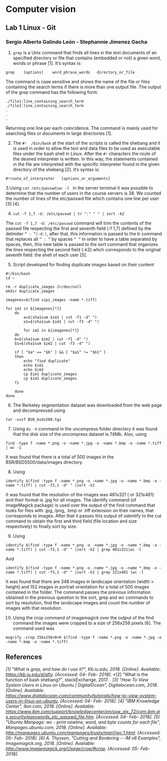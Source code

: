 # Computer vision 

## Lab 1 Linux - Git

### Sergio Alberto Galindo León - Stephannie Jimenez Gacha

1. `grep` is a Unix command that finds all lines in the text documents of an specified directory or file that contains (embedded or not) a given word, words or phrase [1]. It’s syntax is:

```
grep    [options]    word_phrase_words   directory_or_file 
```

The command is case sensitive and shows the name of the file or files containing the search terms if there is more than one output file. The output of the grep command has the following form:

```
./file1:line_containing_search_term
./file2:line_containing_search_term
.
.
.
```

Returning one line per each coincidence. The command is mainly used for searching files or documents in large directories [1].

2. The  `#!  /bin/bash` at the start of the scripts is called the shebang and it is used in order to allow the text and data files to be used as executable files under the bash shell in Linux. After the `#!` characters the route of the desired interpreter is written. In this way, the statements contained in the file are interpreted with the specific interpreter found in the given directory of the shebang [2]. It’s syntax is:

```
#!route_of_interpreter   [options_or_arguments]
```

3.Using `cat /etc/passwd|wc -l ` in the server terminal it was possible to determine that the number of users in the course servers is 38. We counted the number of lines of the etc/passwd file which contains one line per user [3] [4].

4. `cut -f 1,7 -d: /etc/passwd | tr ":" " " | sort -k2`

The `cut -f 1,7 -d: /etc/passwd` command will trim the contents of the passwd file respecting the first and seventh field  (-f 1,7) defined by the delimiter `“ : ”(-d:)`, after that, this information is passed to the tr command that replaces all `“ : ”` by spaces `“ ”` in order to have a table separated by spaces, then, this new table is passed to the sort command that organizes the lines respecting the second field (-k2) whch corresponds to the original seventh field: the shell of each user [5].

5. Script developed for finding duplicate images based on their content

```
#!/bin/bash
cd ~

rm -r duplicate_images 2>/dev/null
mkdir duplicate_images

imagenes=$(find sipi_images -name *.tiff)

for im1 in ${imagenes[*]} 
    do 
        a=$(sha1sum $im1 | cut -f1 -d" ")
        a1=$(sha1sum $im1 | cut -f3 -d" ")

        for im2 in ${imagenes[*]}
    do
    b=$(sha1sum $im2 | cut -f1 -d" ")
    b1=$(sha1sum $im2 | cut -f3 -d" ")

    if [ "$a" == "$b" ] && [ "$a1" != "$b1" ] 
    then
        echo "find duplicate"
        echo $im1
        echo $im2
        cp $im1 duplicate_images
        cp $im2 duplicate_images
    fi 

    done 
done

```

6. The Berkeley segmentation dataset was downloaded from the web page and decompressed using

```
tar -xvzf BSR_bsds500.tgz
```

7. Using `du -h`  command in the uncompress folder directory it was found that the disk size of the uncompress dataset is 74Mb. Also, using

```
find -type f -name *.png -o -name *.jpg -o -name *.bmp -o -name *.tiff  | wc -1 
```

It was found that there is a total of 500 images in the BSR/BSDS500/data/images directory.

8. Using

```
identify $(find -type f -name *.png -o -name *.jpg -o -name *.bmp -o -name *.tiff) | cut -f3,1 -d" " |sort -k2 
```

It was found that the resolution of the images was 481x321 ( or 321x481) and their format is .jpg for all images. The identify command (of imageMagick package) is used over the output of the find command  that looks for files with .jpg, /png, .bmp or .tiff extension on their names, that corresponds to images. After that it passes this output of odentify to the cut command to obtain the first and third field (file location and  size respectively) to finally sort by size.

9. Using

```
identify $(find -type f -name *.png -o -name *.jpg -o -name *.bmp -o -name *.tiff) | cut -f3,1 -d" " |sort -k2 | grep 481x321|wc -l
```

And

```
identify $(find -type f -name *.png -o -name *.jpg -o -name *.bmp -o -name *.tiff) | cut -f3,1 -d" " |sort -k2 | grep 321x481 |wc -l
```

It was found that there are 348 images in landscape orientation (width > height) and 152 images in portrait orientation for a total of 500 images contained in the folder. The command passes the previous information obtained in the previous question to the sort, grep and wc commands to sort by resolution, find the landscape images and count the number of images with that resolution.

10. Using the crop command of imagemagick over the output of the find command the images were cropped to a size of 256x256 pixels [6]. The command used was

```
mogrify -crop 256x256+0+0 $(find -type f -name *.png -o -name *.jpg -o -name *.bmp -o -name *.tiff) 
```

## References
*[1] "What is grep, and how do I use it?", Kb.iu.edu, 2018. [Online]. Available: https://kb.iu.edu/d/afiy. [Accessed: 04- Feb- 2018].*
*[2] "What is the function of bash shebang?", stackExchange, 2017. .
*[3] "How To View System Users in Linux on Ubuntu | DigitalOcean", Digitalocean.com, 2018. [Online]. Available: https://www.digitalocean.com/community/tutorials/how-to-view-system-users-in-linux-on-ubuntu. [Accessed: 04- Feb- 2018].*
*[4] "IBM Knowledge Center", Ibm.com, 2018. [Online]. Available: https://www.ibm.com/support/knowledgecenter/en/ssw_aix_72/com.ibm.aix.security/passwords_etc_passwd_file.htm. [Accessed: 04- Feb- 2018].*
*[5] "Ubuntu Manpage: wc - print newline, word, and byte counts for each file", Manpages.ubuntu.com, 2018. [Online]. Available: http://manpages.ubuntu.com/manpages/trusty/man1/wc.1.html. [Accessed: 05- Feb- 2018].*
*[6] A. Thyssen, "Cutting and Bordering -- IM v6 Examples", Imagemagick.org, 2018. [Online]. Available: http://www.imagemagick.org/Usage/crop/#crop. [Accessed: 05- Feb- 2018].*